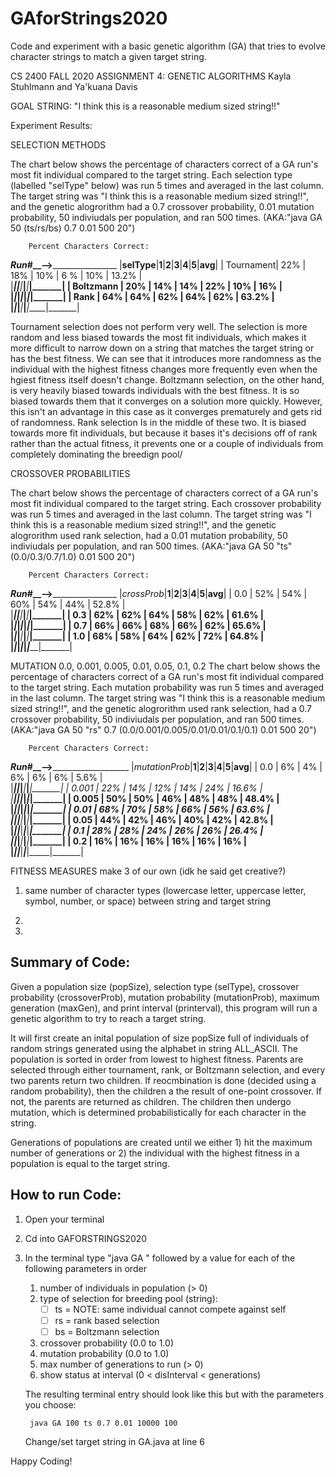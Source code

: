 # GAforStrings2020
 Code and experiment with a basic genetic algorithm (GA) that tries to evolve character strings to match a given target string.


CS 2400 FALL 2020
ASSIGNMENT 4: GENETIC ALGORITHMS
Kayla Stuhlmann and Ya'kuana Davis 

GOAL STRING: 
"I think this is a reasonable medium sized string!!"

Experiment Results:

SELECTION METHODS

The chart below shows the percentage of characters correct of a GA run's most fit individual compared to the target string. Each selection type (labelled "selType" below) was run 5 times and averaged in the last column. The target string was "I think this is a reasonable medium sized string!!", and the genetic alogrorithm had a 0.7 crossover probability, 0.01 mutation probability, 50 indiviudals per population, and ran 500 times. (AKA:"java GA 50 (ts/rs/bs) 0.7 0.01 500 20")

        Percent Characters Correct:
_____________Run_#__-->____________________________
|__selType__|__1__|__2__|__3__|__4__|__5__|__avg__|
| Tournament| 22% | 18% | 10% | 6 % | 10% | 13.2% |     
|___________|_____|_____|_____|_____|_____|_______|
| Boltzmann | 20% | 14% | 14% | 22% | 10% | 16%   |     
|___________|_____|_____|_____|_____|_____|_______|
|   Rank    | 64% | 64% | 62% | 64% | 62% | 63.2% |     
|___________|_____|_____|_____|_____|_____|_______|

Tournament selection does not perform very well. The selection is more random and less biased towards the most fit individuals, which makes it more difficult to narrow down on a string that matches the target string or has the best fitness. We can see that it introduces more randomness as the individual with the highest fitness changes more frequently even when the hgiest fitness itself doesn't change. Boltzmann selection, on the other hand, is very heavily biased towards individuals with the best fitness. It is so biased towards them that it converges on a solution more quickly. However, this isn't an advantage in this case as it converges prematurely and gets rid of randomness. Rank selection Is in the middle of these two. It is biased towards more fit individuals, but because it bases it's decisions off of rank rather than the actual fitness, it prevents one or a couple of individuals from completely dominating the breedign pool/


CROSSOVER PROBABILITIES

The chart below shows the percentage of characters correct of a GA run's most fit individual compared to the target string. Each crossover probability was run 5 times and averaged in the last column. The target string was "I think this is a reasonable medium sized string!!", and the genetic alogrorithm used rank selection, had a 0.01 mutation probability, 50 indiviudals per population, and ran 500 times. (AKA:"java GA 50 "ts" (0.0/0.3/0.7/1.0) 0.01 500 20")

        Percent Characters Correct:
_____________Run_#__-->____________________________
|_crossProb_|__1__|__2__|__3__|__4__|__5__|__avg__|
|    0.0    | 52% | 54% | 60% | 54% | 44% | 52.8% |     
|___________|_____|_____|_____|_____|_____|_______|
|    0.3    | 62% | 62% | 64% | 58% | 62% | 61.6% |     
|___________|_____|_____|_____|_____|_____|_______|
|    0.7    | 66% | 66% | 68% | 66% | 62% | 65.6% |     
|___________|_____|_____|_____|_____|_____|_______|
|    1.0    | 68% | 58% | 64% | 62% | 72% | 64.8% |     
|___________|_____|_____|_____|_____|_____|_______|





MUTATION
0.0, 0.001, 0.005, 0.01, 0.05, 0.1, 0.2
The chart below shows the percentage of characters correct of a GA run's most fit individual compared to the target string. Each mutation probability was run 5 times and averaged in the last column. The target string was "I think this is a reasonable medium sized string!!", and the genetic alogrorithm used rank selection, had a 0.7 crossover probability, 50 indiviudals per population, and ran 500 times. (AKA:"java GA 50 "rs" 0.7 (0.0/0.001/0.005/0.01/0.01/0.1/0.1) 0.01 500 20")

        Percent Characters Correct:
_____________Run_#__-->_______________________________
|_mutationProb_|__1__|__2__|__3__|__4__|__5__|__avg__|
|      0.0     |  6% |  4% |  6% |  6% |  6% | 5.6%  |     
|______________|_____|_____|_____|_____|_____|_______|
|      0.001   | 22% | 14% | 12% | 14% | 24% | 16.6% |     
|______________|_____|_____|_____|_____|_____|_______|
|      0.005   | 50% | 50% | 46% | 48% | 48% | 48.4% |     
|______________|_____|_____|_____|_____|_____|_______|
|      0.01    | 68% | 70% | 58% | 66% | 56% | 63.6% |     
|______________|_____|_____|_____|_____|_____|_______|
|      0.05    | 44% | 42% | 46% | 40% | 42% | 42.8% |     
|______________|_____|_____|_____|_____|_____|_______|
|      0.1     | 28% | 28% | 24% | 26% | 26% | 26.4% |     
|______________|_____|_____|_____|_____|_____|_______|
|      0.2     | 16% | 16% | 16% | 16% | 16% | 16%   |     
|______________|_____|_____|_____|_____|_____|_______|



FITNESS MEASURES
make 3 of our own (idk he said get creative?)

1) same number of character types (lowercase letter, uppercase letter, symbol, number, or space) between string and target string

2)


3)



## Summary of Code:
Given a population size (popSize), selection type (selType), crossover probability (crossoverProb), mutation probability (mutationProb), maximum generation (maxGen), and print interval (printerval), this program will run a genetic algorithm to try to reach a target string.

It will first create an inital population of size popSize full of individuals of random strings generated using the alphabet in string ALL_ASCII. The population is sorted in order from lowest to highest fitness. Parents are selected through either tournament, rank, or Boltzmann selection, and every two parents return two children. If reocmbination is done (decided using a random probability), then the children a the result of one-point crossover. If not, the parents are returned as children. The children then undergo mutation, which is determined probabilistically for each character in the string. 

Generations of populations are created until we either 1) hit the maximum number of generations or 2) the individual with the highest fitness in a population is equal to the target string.



## How to run Code: 
1. Open your terminal 
2. Cd into GAFORSTRINGS2020 
3. In the terminal type "java GA " followed by a value for each of the following parameters in order 
    1. number of individuals in population (> 0)
    2. type of selection for breeding pool (string):
        - [ ] ts = NOTE: same individual cannot compete against self
        - [ ] rs = rank based selection
        - [ ] bs = Boltzmann selection
    3. crossover probability (0.0 to 1.0)
    4. mutation probability (0.0 to 1.0)
    5. max number of generations to run (> 0)
    6. show status at interval (0 < disInterval < generations)
    
    The resulting terminal entry should look like this but with the parameters you choose:
        
        java GA 100 ts 0.7 0.01 10000 100

    Change/set target string in GA.java at line 6
   
Happy Coding!
